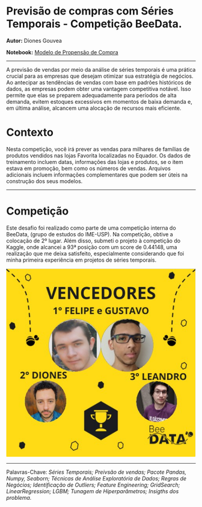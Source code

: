 # Previsão de compras com Séries Temporais - Competição BeeData.

**Autor:** Diones Gouvea

**Notebook:** [Modelo de Propensão de Compra](https://github.com/DionesGouvea/Store_Sales-Time_Series_Forecasting/blob/main/Sales_forecasting_Time_Series.ipynb)

-------------------------------------------------------------------
A previsão de vendas por meio da análise de séries temporais é uma prática crucial para as empresas que desejam otimizar sua estratégia de negócios. Ao antecipar as tendências de vendas com base em padrões históricos de dados, as empresas podem obter uma vantagem competitiva notável. Isso permite que elas se preparem adequadamente para períodos de alta demanda, evitem estoques excessivos em momentos de baixa demanda e, em última análise, alcancem uma alocação de recursos mais eficiente.

# Contexto 
Nesta competição, você irá prever as vendas para milhares de famílias de produtos vendidos nas lojas Favorita localizadas no Equador. Os dados de treinamento incluem datas, informações das lojas e produtos, se o item estava em promoção, bem como os números de vendas. Arquivos adicionais incluem informações complementares que podem ser úteis na construção dos seus modelos.

--------------------------------------------------------------------------------------------------------
# Competição 
Este desafio foi realizado como parte de uma competição interna do BeeData, (grupo de estudos do IME-USP). Na competição, obtive a colocação de 2º lugar. Além disso, submeti o projeto à competição do Kaggle, onde alcancei a 93ª posição com um score de 0.44148, uma realização que me deixa satisfeito, especialmente considerando que foi minha primeira experiência em projetos de séries temporais.

![Resultado](https://github.com/DionesGouvea/Store_Sales-Time_Series_Forecasting/blob/main/data/beepodio.png)


---------------------------------------------------------------------------------------------------------------------------------------------------------
Palavras-Chave: <em>Séries Temporais; Preivsão de vendas; Pacote Pandas, Numpy, Seaborn; Técnicas de Análise Exploratória de Dados; Regras de Negócios; Identificação de Outliers; Feature Engineering; GridSearch; LinearRegression; LGBM; Tunagem de Hiperparâmetros; Insigths dos problema.</em>
